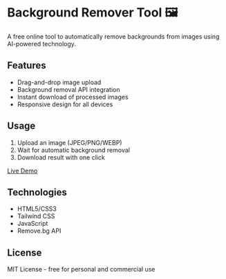 # Background Remover Tool 🖼️

A free online tool to automatically remove backgrounds from images using AI-powered technology.

## Features
- Drag-and-drop image upload
- Background removal API integration
- Instant download of processed images
- Responsive design for all devices

## Usage
1. Upload an image (JPEG/PNG/WEBP)
2. Wait for automatic background removal
3. Download result with one click

[Live Demo](https://<BAPUx03>.github.io/background-remover)

## Technologies
- HTML5/CSS3
- Tailwind CSS
- JavaScript
- Remove.bg API

## License
MIT License - free for personal and commercial use
